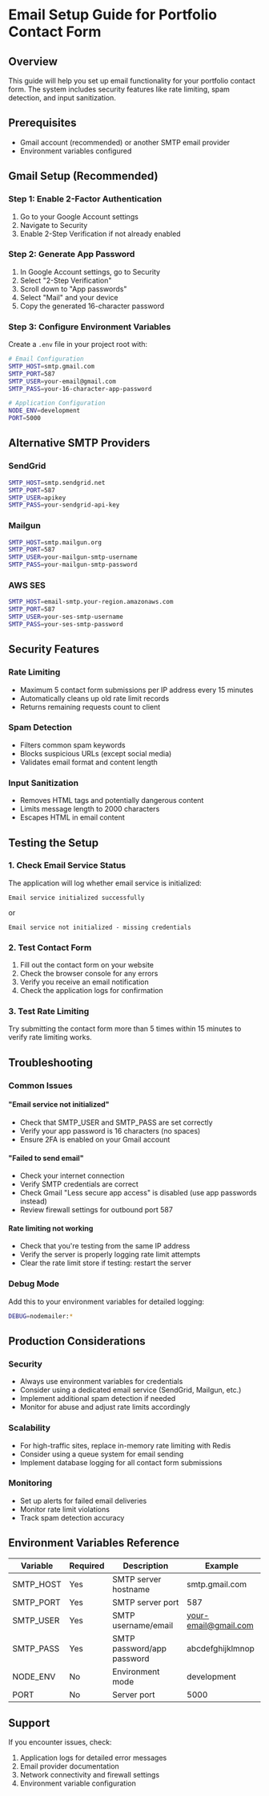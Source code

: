 # Email Setup Guide for Portfolio Contact Form

## Overview
This guide will help you set up email functionality for your portfolio contact form. The system includes security features like rate limiting, spam detection, and input sanitization.

## Prerequisites
- Gmail account (recommended) or another SMTP email provider
- Environment variables configured

## Gmail Setup (Recommended)

### Step 1: Enable 2-Factor Authentication
1. Go to your Google Account settings
2. Navigate to Security
3. Enable 2-Step Verification if not already enabled

### Step 2: Generate App Password
1. In Google Account settings, go to Security
2. Select "2-Step Verification"
3. Scroll down to "App passwords"
4. Select "Mail" and your device
5. Copy the generated 16-character password

### Step 3: Configure Environment Variables
Create a `.env` file in your project root with:

```bash
# Email Configuration
SMTP_HOST=smtp.gmail.com
SMTP_PORT=587
SMTP_USER=your-email@gmail.com
SMTP_PASS=your-16-character-app-password

# Application Configuration
NODE_ENV=development
PORT=5000
```

## Alternative SMTP Providers

### SendGrid
```bash
SMTP_HOST=smtp.sendgrid.net
SMTP_PORT=587
SMTP_USER=apikey
SMTP_PASS=your-sendgrid-api-key
```

### Mailgun
```bash
SMTP_HOST=smtp.mailgun.org
SMTP_PORT=587
SMTP_USER=your-mailgun-smtp-username
SMTP_PASS=your-mailgun-smtp-password
```

### AWS SES
```bash
SMTP_HOST=email-smtp.your-region.amazonaws.com
SMTP_PORT=587
SMTP_USER=your-ses-smtp-username
SMTP_PASS=your-ses-smtp-password
```

## Security Features

### Rate Limiting
- Maximum 5 contact form submissions per IP address every 15 minutes
- Automatically cleans up old rate limit records
- Returns remaining requests count to client

### Spam Detection
- Filters common spam keywords
- Blocks suspicious URLs (except social media)
- Validates email format and content length

### Input Sanitization
- Removes HTML tags and potentially dangerous content
- Limits message length to 2000 characters
- Escapes HTML in email content

## Testing the Setup

### 1. Check Email Service Status
The application will log whether email service is initialized:
```
Email service initialized successfully
```
or
```
Email service not initialized - missing credentials
```

### 2. Test Contact Form
1. Fill out the contact form on your website
2. Check the browser console for any errors
3. Verify you receive an email notification
4. Check the application logs for confirmation

### 3. Test Rate Limiting
Try submitting the contact form more than 5 times within 15 minutes to verify rate limiting works.

## Troubleshooting

### Common Issues

#### "Email service not initialized"
- Check that SMTP_USER and SMTP_PASS are set correctly
- Verify your app password is 16 characters (no spaces)
- Ensure 2FA is enabled on your Gmail account

#### "Failed to send email"
- Check your internet connection
- Verify SMTP credentials are correct
- Check Gmail "Less secure app access" is disabled (use app passwords instead)
- Review firewall settings for outbound port 587

#### Rate limiting not working
- Check that you're testing from the same IP address
- Verify the server is properly logging rate limit attempts
- Clear the rate limit store if testing: restart the server

### Debug Mode
Add this to your environment variables for detailed logging:
```bash
DEBUG=nodemailer:*
```

## Production Considerations

### Security
- Always use environment variables for credentials
- Consider using a dedicated email service (SendGrid, Mailgun, etc.)
- Implement additional spam detection if needed
- Monitor for abuse and adjust rate limits accordingly

### Scalability
- For high-traffic sites, replace in-memory rate limiting with Redis
- Consider using a queue system for email sending
- Implement database logging for all contact form submissions

### Monitoring
- Set up alerts for failed email deliveries
- Monitor rate limit violations
- Track spam detection accuracy

## Environment Variables Reference

| Variable | Required | Description | Example |
|----------|----------|-------------|---------|
| SMTP_HOST | Yes | SMTP server hostname | smtp.gmail.com |
| SMTP_PORT | Yes | SMTP server port | 587 |
| SMTP_USER | Yes | SMTP username/email | your-email@gmail.com |
| SMTP_PASS | Yes | SMTP password/app password | abcdefghijklmnop |
| NODE_ENV | No | Environment mode | development |
| PORT | No | Server port | 5000 |

## Support
If you encounter issues, check:
1. Application logs for detailed error messages
2. Email provider documentation
3. Network connectivity and firewall settings
4. Environment variable configuration
